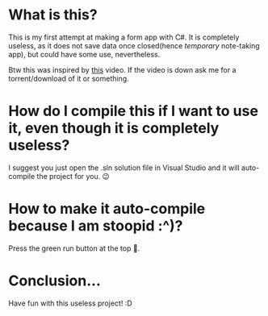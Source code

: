 # What is this?
This is my first attempt at making a form app with C#. It is completely useless, as it does not save data once closed(hence *temporary* note-taking app), but could have some use, nevertheless. 

Btw this was inspired by [this](https://www.youtube.com/watch?v=8vAx0kObdps) video. If the video is down ask me for a torrent/download of it or something.

# How do I compile this if I want to use it, even though it is completely useless?
I suggest you just open the .sln solution file in Visual Studio and it will auto-compile the project for you. 😉

# How to make it auto-compile because I am stoopid :^)?
Press the green run button at the top 🙂.

# Conclusion...
Have fun with this useless project! :D
